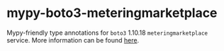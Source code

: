 # mypy-boto3-meteringmarketplace

Mypy-friendly type annotations for `boto3` 1.10.18 `meteringmarketplace` service.
More information can be found [here](https://github.com/vemel/mypy_boto3).
